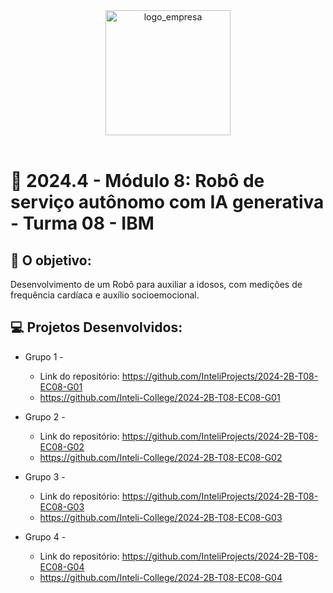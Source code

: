 <div align="center">

<img src="https://upload.wikimedia.org/wikipedia/commons/thumb/5/51/IBM_logo.svg/2560px-IBM_logo.svg.png" alt="logo_empresa" width="200"/>

</div>

<br>

# 🙋 2024.4 - Módulo 8: Robô de serviço autônomo com IA generativa - Turma 08 - IBM


## 🎯 O objetivo:
Desenvolvimento de um Robô para auxiliar a idosos, com medições de frequência cardíaca e auxílio socioemocional.

## 💻 Projetos Desenvolvidos: 

- Grupo 1 - 
  - Link do repositório: https://github.com/InteliProjects/2024-2B-T08-EC08-G01
  - https://github.com/Inteli-College/2024-2B-T08-EC08-G01

- Grupo 2 - 
  - Link do repositório: https://github.com/InteliProjects/2024-2B-T08-EC08-G02
  - https://github.com/Inteli-College/2024-2B-T08-EC08-G02

- Grupo 3 -  
  - Link do repositório: https://github.com/InteliProjects/2024-2B-T08-EC08-G03
  - https://github.com/Inteli-College/2024-2B-T08-EC08-G03

- Grupo 4 - 
  - Link do repositório: https://github.com/InteliProjects/2024-2B-T08-EC08-G04
  - https://github.com/Inteli-College/2024-2B-T08-EC08-G04

